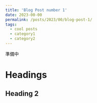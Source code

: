 ```yaml
---
title: 'Blog Post number 1'
date: 2023-00-00
permalink: /posts/2023/00/blog-post-1/
tags:
  - cool posts
  - category1
  - category2
---
```


準備中

Headings
======

Heading 2
------
